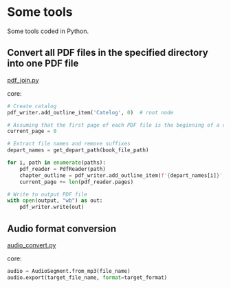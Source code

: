 # Some tools
Some tools coded in Python.

## Convert all PDF files in the specified directory into one PDF file

[pdf_join.py](pdf_join.py)

core: 

~~~python
# Create catalog 
pdf_writer.add_outline_item('Catelog', 0)  # root node

# Assuming that the first page of each PDF file is the beginning of a chapter, add the chapter to the table of contents
current_page = 0

# Extract file names and remove suffixes
depart_names = get_depart_path(book_file_path)

for i, path in enumerate(paths):
    pdf_reader = PdfReader(path)
    chapter_outline = pdf_writer.add_outline_item(f'{depart_names[i]}', current_page)
    current_page += len(pdf_reader.pages)

# Write to output PDF file
with open(output, "wb") as out:
    pdf_writer.write(out)
~~~

## Audio format conversion

[audio_convert.py](audio_convert.py)

core: 

~~~python
audio = AudioSegment.from_mp3(file_name)
audio.export(target_file_name, format=target_format)
~~~